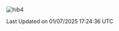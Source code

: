 <img src="https://komarev.com/ghpvc/?username=hibakun&label=Profile%20Views&color=0e75b6&style=flat" alt="hib4" />

<!--START_SECTION:waka-->

 Last Updated on 01/07/2025 17:24:36 UTC
<!--END_SECTION:waka-->
